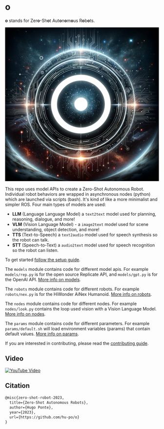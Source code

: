 # o

**o** stands for Zer**o**-Sh**o**t Aut**o**n**o**m**o**us R**o**b**o**ts.

![o](docs/cover.jpeg)

This repo uses model APIs to create a Zero-Shot Autonomous Robot. Individual robot behaviors are wrapped in asynchronous nodes (python) which are launched via scripts (bash). It's kind of like a more minimalist and simpler ROS. Four main types of models are used:

- **LLM** (Language Language Model) a `text2text` model used for planning, reasoning, dialogue, and more!
- **VLM** (Vision Language Model) - a `image2text` model used for scene understanding, object detection, and more!
- **TTS** (Text-to-Speech) a `text2audio` model used for speech synthesis so the robot can talk.
- **STT** (Speech-to-Text) a `audio2text` model used for speech recognition so the robot can listen.

To get started [follow the setup guide](docs/setup.md).

The `models` module contains code for different model apis. For example `models/rep.py` is for the open source Replicate API, and `models/gpt.py` is for the OpenAI API. [More info on models](docs/models.md).

The `robots` module contains code for different robots. For example `robots/nex.py` is for the HiWonder AiNex Humanoid. [More info on robots](docs/robots.md).

The `nodes` module contains code for different nodes. For example `nodes/look.py` contains the loop used vision with a Vision Language Model. [More info on nodes](docs/nodes.md).

The `params` module contains code for different parameters. For example `params/default.sh` will load environment variables (params) that contain default values. [More info on params](docs/params.md).

If you are interested in contributing, please read the [contributing guide](docs/contributing.md).

## Video

[![YouTube Video](https://img.youtube.com/vi/bN9_ml4f05M/0.jpg)](https://www.youtube.com/watch?v=bN9_ml4f05M)

## Citation

```
@misc{zero-shot-robot-2023,
  title={Zero-Shot Autonomous Robots},
  author={Hugo Ponte},
  year={2023},
  url={https://github.com/hu-po/o}
}
```
